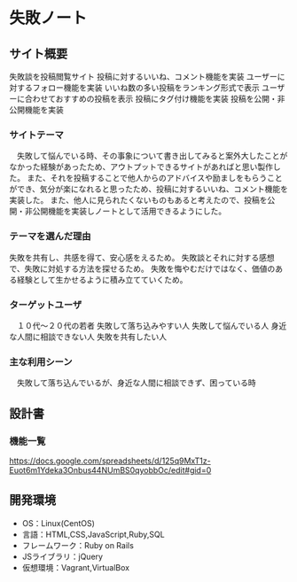 # 失敗ノート

## サイト概要
  失敗談を投稿閲覧サイト
  投稿に対するいいね、コメント機能を実装
  ユーザーに対するフォロー機能を実装
  いいね数の多い投稿をランキング形式で表示
  ユーザーに合わせておすすめの投稿を表示
  投稿にタグ付け機能を実装
  投稿を公開・非公開機能を実装

### サイトテーマ
　失敗して悩んでいる時、その事象について書き出してみると案外大したことがなかった経験があったため、アウトプットできるサイトがあればと思い製作した。
 また、それを投稿することで他人からのアドバイスや励ましをもらうことができ、気分が楽になれると思ったため、投稿に対するいいね、コメント機能を実装した。
 また、他人に見られたくないものもあると考えたので、投稿を公開・非公開機能を実装しノートとして活用できるようにした。

### テーマを選んだ理由
  失敗を共有し、共感を得て、安心感をえるため。
  失敗談とそれに対する感想で、失敗に対処する方法を探せるため。
  失敗を悔やむだけではなく、価値のある経験として生かせるように積み立てていくため。

### ターゲットユーザ
　１０代～２０代の若者
  失敗して落ち込みやすい人
  失敗して悩んでいる人
  身近な人間に相談できない人
  失敗を共有したい人

### 主な利用シーン
　失敗して落ち込んでいるが、身近な人間に相談できず、困っている時

## 設計書

### 機能一覧
<https://docs.google.com/spreadsheets/d/125q9MxT1z-Euot6m1Ydeka3Onbus44NUmBS0qyobbOc/edit#gid=0>

## 開発環境
- OS：Linux(CentOS)
- 言語：HTML,CSS,JavaScript,Ruby,SQL
- フレームワーク：Ruby on Rails
- JSライブラリ：jQuery
- 仮想環境：Vagrant,VirtualBox



